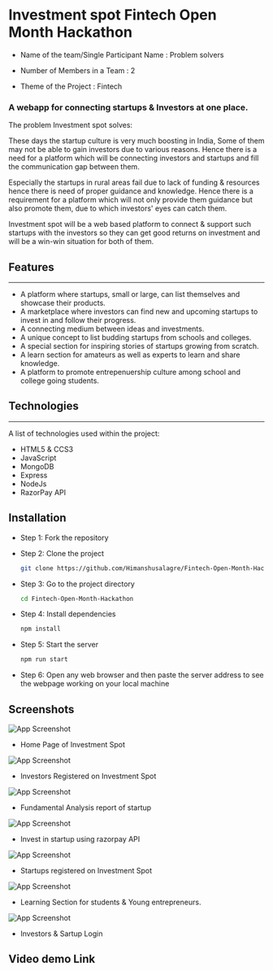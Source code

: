 # Investment spot Fintech Open Month Hackathon 

* Name of the team/Single Participant Name : Problem solvers

* Number of Members in a Team : 2

* Theme of the Project : Fintech

### A webapp for connecting startups & Investors at one place.

The problem Investment spot solves: 

These days the startup culture is very much boosting in India, Some of them may not be able to gain investors due to various reasons. Hence there is a need for a platform which will be connecting investors and startups and fill the communication gap between them.

Especially the startups in rural areas fail due to lack of funding & resources hence there is need of proper guidance and knowledge. Hence there is a requirement for a platform which will not only provide them guidance but also promote them, due to which investors' eyes can catch them. 

Investment spot will be a web based platform to connect & support such startups with the investors so they can get good returns on investment and will be a win-win situation for both of them.

## Features
***
* A platform where startups, small or large, can list themselves and showcase their products.
* A marketplace where investors can find new and upcoming startups to invest in and follow their progress.
* A connecting medium between ideas and investments.
* A unique concept to list budding startups from schools and colleges.
* A special section for inspiring stories of startups growing from scratch.
* A learn section for amateurs as well as experts to learn and share knowledge.
* A platform to promote entrepenuership culture among school and college going students.

## Technologies
***
A list of technologies used within the project:
* HTML5 & CCS3
* JavaScript
* MongoDB
* Express
* NodeJs
* RazorPay API 

## Installation

- Step 1:  Fork the repository

- Step 2: Clone the project

    ```bash
  git clone https://github.com/Himanshusalagre/Fintech-Open-Month-Hackathon
    ```

- Step 3: Go to the project directory

    ```bash
  cd Fintech-Open-Month-Hackathon
    ```

- Step 4: Install dependencies

    ```bash
  npm install
    ```

- Step 5: Start the server

    ```bash
  npm run start
    ```

- Step 6: Open any web browser and then paste the server address to see the webpage working on your local machine


## Screenshots
![App Screenshot](https://github.com/Himanshusalagre/Fintech-Open-Month-Hackathon/screenshots/Home.png)

- Home Page of Investment Spot

![App Screenshot](https://github.com/Himanshusalagre/Fintech-Open-Month-Hackathon/screenshots/Investors.png)

- Investors Registered on Investment Spot


![App Screenshot](https://github.com/Himanshusalagre/Fintech-Open-Month-Hackathon/screenshots/Startup_Analysis.png)

- Fundamental Analysis report of startup


![App Screenshot](https://github.com/Himanshusalagre/Fintech-Open-Month-Hackathon/screenshots/Invest_in_startup.png)

- Invest in startup using razorpay API


![App Screenshot](https://github.com/Himanshusalagre/Fintech-Open-Month-Hackathon/screenshots/Registered_startups.png)

- Startups registered on Investment Spot

![App Screenshot](https://github.com/Himanshusalagre/Fintech-Open-Month-Hackathon/screenshots/Learning_Section.png)

- Learning Section for students & Young entrepreneurs.

![App Screenshot](https://github.com/Himanshusalagre/Fintech-Open-Month-Hackathon/screenshots/Investor_&_startup_login.png)

- Investors & Sartup Login




## Video demo Link



